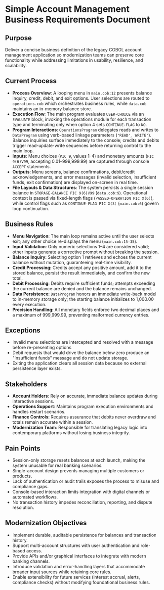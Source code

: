 # Simple Account Management Business Requirements Document

## Purpose
Deliver a concise business definition of the legacy COBOL account management application so modernization teams can preserve core functionality while addressing limitations in usability, resilience, and scalability.

## Current Process
- **Process Overview**: A looping menu in `main.cob:12` presents balance inquiry, credit, debit, and exit options. User selections are routed to `operations.cob` which orchestrates business rules, while `data.cob` maintains an in-memory balance store.
- **Execution Flow**: The main program evaluates `USER-CHOICE` via an `EVALUATE` block, invoking the operations module for each transaction type and terminating only when option 4 sets `CONTINUE-FLAG` to `NO`.
- **Program Interactions**: `OperationsProgram` delegates reads and writes to `DataProgram` using verb-based linkage parameters (`'READ'`, `'WRITE'`). Balance inquiries surface immediately to the console; credits and debits trigger read-update-write sequences before returning control to the main loop.
- **Inputs**: Menu choices (`PIC 9`, values 1–4) and monetary amounts (`PIC 9(6)V99`, accepting 0.01–999,999.99) are captured through console `ACCEPT` statements.
- **Outputs**: Menu screens, balance confirmations, debit/credit acknowledgements, and error messages (invalid selection, insufficient funds, exit confirmation) are displayed on-screen in real time.
- **File Layouts & Data Structures**: The system persists a single session balance in `STORAGE-BALANCE PIC 9(6)V99` (`data.cob:9`). Operational context is passed via fixed-length flags (`PASSED-OPERATION PIC X(6)`), while control flags such as `CONTINUE-FLAG PIC X(3)` (`main.cob:6`) govern loop continuation.

## Business Rules
- **Menu Navigation**: The main loop remains active until the user selects exit; any other choice re-displays the menu (`main.cob:15-35`).
- **Input Validation**: Only numeric selections 1–4 are considered valid; other inputs generate a corrective prompt without breaking the session.
- **Balance Inquiry**: Selecting option 1 retrieves and echoes the current balance without mutation, guaranteeing real-time visibility.
- **Credit Processing**: Credits accept any positive amount, add it to the stored balance, persist the result immediately, and confirm the new total.
- **Debit Processing**: Debits require sufficient funds; attempts exceeding the current balance are denied and the balance remains unchanged.
- **Data Persistence**: `DataProgram` honors an immediate write-back model to in-memory storage only; the starting balance initializes to 1,000.00 every execution.
- **Precision Handling**: All monetary fields enforce two decimal places and a maximum of 999,999.99, preventing malformed currency entries.

## Exceptions
- Invalid menu selections are intercepted and resolved with a message before re-presenting options.
- Debit requests that would drive the balance below zero produce an "Insufficient funds" message and do not update storage.
- Exiting the application clears all session data because no external persistence layer exists.

## Stakeholders
- **Account Holders**: Rely on accurate, immediate balance updates during interactive sessions.
- **Operations Support**: Maintains program execution environments and handles restart scenarios.
- **Finance Controls**: Requires assurance that debits never overdraw and totals remain accurate within a session.
- **Modernization Team**: Responsible for translating legacy logic into contemporary platforms without losing business integrity.

## Pain Points
- Session-only storage resets balances at each launch, making the system unusable for real banking scenarios.
- Single-account design prevents managing multiple customers or products.
- Lack of authentication or audit trails exposes the process to misuse and compliance gaps.
- Console-based interaction limits integration with digital channels or automated workflows.
- No transaction history impedes reconciliation, reporting, and dispute resolution.

## Modernization Objectives
- Implement durable, auditable persistence for balances and transaction history.
- Support multi-account structures with user authentication and role-based access.
- Provide APIs and/or graphical interfaces to integrate with modern banking channels.
- Introduce validation and error-handling layers that accommodate broader input sources while retaining core rules.
- Enable extensibility for future services (interest accrual, alerts, compliance checks) without modifying foundational business rules.
